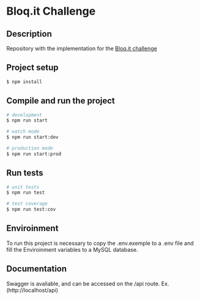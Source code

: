 # Bloq.it Challenge
## Description

Repository with the implementation for the [Bloq.it challenge](https://github.com/nestjs/nest)

## Project setup

```bash
$ npm install
```

## Compile and run the project

```bash
# development
$ npm run start

# watch mode
$ npm run start:dev

# production mode
$ npm run start:prod
```

## Run tests

```bash
# unit tests
$ npm run test

# test coverage
$ npm run test:cov
```
## Enviroinment
To run this project is necessary to copy the .env.exemple to a .env file and fill the Enviroinment variables to a MySQL database.

## Documentation
Swagger is avaliable, and can be accessed on the /api route. Ex.(http://localhost/api)